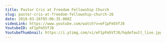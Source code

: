 ```yaml
---
title: Pastor Cris at Freedom Fellowship Church
slug: pastor-cris-at-freedom-fellowship-church-26
date: 2018-03-26T05:06:35.000Z
videoLink: https://www.youtube.com/watch?v=eF1pFm5VfJ8
YoutubeID: eF1pFm5VfJ8
YoutubeThumbnail: https://i.ytimg.com/vi/eF1pFm5VfJ8/hqdefault_live.jpg
---
```

